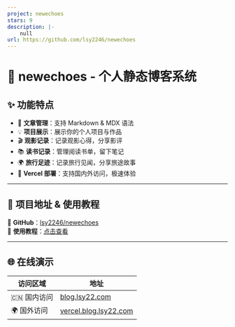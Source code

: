 ```yaml
---
project: newechoes
stars: 9
description: |-
    null
url: https://github.com/lsy2246/newechoes
---
```


# 🚀 newechoes - 个人静态博客系统

## ✨ 功能特点

- 📑 **文章管理**：支持 Markdown & MDX 语法  
- 💡 **项目展示**：展示你的个人项目与作品  
- 🎬 **观影记录**：记录观影心得，分享影评  
- 📚 **读书记录**：管理阅读书单，留下笔记  
- 🌍 **旅行足迹**：记录旅行见闻，分享旅途故事  
- 🚀 **Vercel 部署**：支持国内外访问，极速体验  

---

## 📌 项目地址 & 使用教程

🔗 **GitHub**：[lsy2246/newechoes](https://github.com/lsy2246/newechoes)  
📖 **使用教程**：[点击查看](https://blog.lsy22.com/articles/技术日志/web/echoes博客使用说明)

---

## 🌐 在线演示

| 访问区域 | 地址 |
|----------|----------------|
| 🇨🇳 国内访问 | [blog.lsy22.com](https://blog.lsy22.com/) |
| 🌍 国外访问 | [vercel.blog.lsy22.com](https://vercel.blog.lsy22.com/) |

